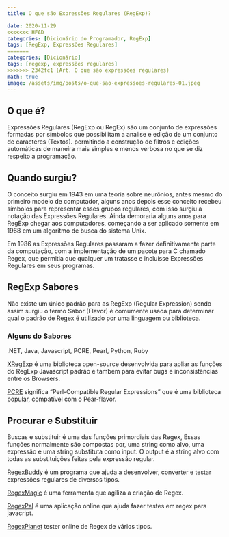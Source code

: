 ```yaml
---
title: O que são Expressões Regulares (RegExp)?

date: 2020-11-29
<<<<<<< HEAD
categories: [Dicionário do Programador, RegExp]
tags: [RegExp, Expressões Regulares]
=======
categories: [Dicionário]
tags: [regexp, expressões regulares]
>>>>>>> 2342fc1 (Art. O que são expressões regulares)
math: true
image: /assets/img/posts/o-que-sao-expressoes-regulares-01.jpeg
---
```


## O que é?

Expressões Regulares (RegExp ou RegEx) são um conjunto de expressões formadas por símbolos que possibilitam a analise e edição de um conjunto de caracteres (Textos). permitindo a construção de filtros e edições automáticas de maneira mais simples e menos verbosa no que se diz respeito a programação.

## Quando surgiu?

O conceito surgiu em 1943 em uma teoria sobre neurônios, antes mesmo do primeiro modelo de computador, alguns anos depois esse conceito recebeu símbolos para representar esses grupos regulares, com isso surgiu a notação das Expressões Regulares.
Ainda demoraria alguns anos para RegExp chegar aos computadores, começando a ser aplicado somente em 1968 em um algoritmo de busca do sistema Unix.

Em 1986 as Expressões Regulares passaram a fazer definitivamente parte da computação, com a implementação de um pacote para C chamado Regex, que permitia que qualquer um tratasse e incluísse Expressões Regulares em seus programas.

## RegExp Sabores

Não existe um único padrão para as RegExp (Regular Expression) sendo assim surgiu o termo Sabor (Flavor) é comumente usada para determinar qual o padrão de Regex é utilizado por uma linguagem ou biblioteca.

### Alguns do Sabores

.NET, Java, Javascript, PCRE, Pearl, Python, Ruby

[XRegExp](http://xregexp.com/) é uma biblioteca open-source desenvolvida para apliar as funções do RegExp Javascript padrão e também para evitar bugs e inconsistências entre os Browsers.

[PCRE](https://www.pcre.org/) significa “Perl-Compatible Regular Expressions” que é uma biblioteca popular, compatível com o Pear-flavor.

## Procurar e Substituir

Buscas e substituir é uma das funções primordiais das Regex, Essas funções normalmente são compostas por, uma string como alvo, uma expressão e uma string substituta como input. O output é a string alvo com todas as substituições feitas pela expressão regular.

[RegexBuddy](https://www.regexbuddy.com/) é um programa que ajuda a desenvolver, converter e testar expressões regulares de diversos tipos.

[RegexMagic](https://www.regexmagic.com/) é uma ferramenta que agiliza a criação de Regex.

[RegexPal](https://www.regexpal.com/) é uma aplicação online que ajuda fazer testes em regex para javacript.

[RegexPlanet](https://www.regexplanet.com/) tester online de Regex de vários tipos.
